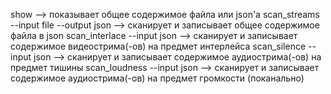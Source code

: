 
show                                        --> показывает общее содержимое файла или json'a
scan_streams --input file --output json     --> сканирует и записывает общее содержимое файла в json
scan_interlace --input json                 --> сканирует и записывает содержимое видеострима(-ов) на предмет интерлейса
scan_silence --input json                   --> сканирует и записывает содержимое аудиострима(-ов) на предмет тишины
scan_loudness --input json                  --> сканирует и записывает содержимое аудиострима(-ов) на предмет громкости (поканально)




